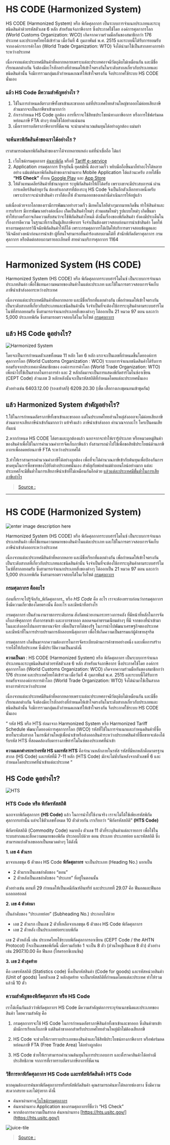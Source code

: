 HS CODE (Harmonized System)
===

HS CODE (Harmonized System) หรือ พิกัดศุลกากร เป็นระบบการจำแนกประเภทและระบุชนิดสินค้าด้วยรหัสตัวเลข 6 หลัก สำหรับแจ้งภาษีอากร ซึ่งประกาศใช้โดย องค์การศุลกากรโลก (World Customs Organization: WCO) เกิดจากความร่วมมือกันของสมาชิกกว่า 176 ประเทศ และประเทศไทยได้เข้าร่วม เมื่อวันที่ 4 กุมภาพันธ์ พ.ศ. 2515 และระบบนี้ได้รับการยอมรับจากองค์การการค้าโลก (World Trade Organization: WTO) จึงได้นำมาใช้เป็นสากลทางการค้าระหว่างประเทศ

เนื่องจากแต่ละประเทศมีสินค้าที่หลากหลายเพราะแต่ละประเทศอาจมีวัตถุดิบไม่เหมือนกัน และมีชื่อเรียกแตกต่างกัน จึงต้องมีอะไรสักอย่างที่กำหนดให้เข้าใจตรงกันในระดับสากลเกี่ยวกับประเภทและชนิดสินค้านั้น จึงมีการรวมกลุ่มแลัวกำหนดเกณฑ์ให้เข้าใจตรงกัน จึงประกาศใช้ระบบ HS CODE นั่นเอง

### แล้ว HS Code มีความสำคัญอย่างไร ?

1.  ใช้ในการกำหนดอัตราภาษีทั้งขาเข้าและขาออก แต่ที่ประเทศไทยส่วนใหญ่ขาออกไม่ค่อยเสียภาษี ส่วนมากจะเป็นภาษีขาเข้ามากกว่า
2.  ถ้าเรากำหนด HS Code ถูกต้อง การที่เราจะใช้สิทธประโชยน์ทางภาษีอากร หรือการใช้ฟอร์มลดหย่อนภาษี FTA ต่างๆ ย่อมใช้ได้อย่างแน่นอน
3.  เมื่อเราทราบอัตราภาษีอากรที่ชัดเจน จะนำมาคำนวณต้นทุนได้อย่างถูกต้อง แม่นยำ

### จะค้นหาพิกัดสินค้าของเราได้อย่างไร ?

เราสามารถค้นหาพิกัดสินค้าของเราได้จากหลายแหล่ง แต่ที่น่าเชื่อถือ ได้แก่

1.  เว็บไซต์กรมศุลกากร  [ค้นหาพิกัด](http://itd.customs.go.th/igtf/th/main_frame.jsp) หรือที่  [Tariff e-service](http://tariffeservice.customs.go.th/ITRF/)
2.  Application กรมศุลกากร ปัจจุบันนี้ ยุคสมัยนี้ ต้องรวดเร็ว หยิบมือถือขึ้นมาก็ทำอะไรได้หลายอย่าง แม้แต่ค้นหาพิกัดสินค้าของเราผ่านทาง Mobile Application ได้แล้วนะครับ ภายใต้ชื่อ **“HS Check”** ทั้งบน [Google Play](https://play.google.com/store/apps/details?id=com.igtfTCD&hl=th) และ [App Store](https://itunes.apple.com/th/app/hs-check/id1190764347?l=th&mt=8)
3.  ให้ตัวแทนเคลียร์สินค้าที่ชำนาญการ ระบุพิกัดสินค้าให้ก็ได้ครับ เพราะเขาจะมีประสบการณ์ ผ่านการเคลียร์สินค้าทุกวัน ต้องทำเอกสารที่ต้องระบุ HS Code จึงเป็นอีกตัวเลือกทางหนึ่งครับ เพราะถ้าเราจะนำเข้าสินค้า เราก็ต้องให้ ตัวแทนออกของเหล่านี้ดำเนินการให้อยู่แล้ว

แต่เนื่องด้วยจากโลกของเรามีการพัฒนาอย่างรวดเร็ว มีเทคโนโลยีต่างๆมากมายเกิดขึ้น ทำให้สินค้าและการบริการ มีการพัฒนาอย่างต่อเนื่อง เกิิดเป็นสินค้าใหม่ๆ ส่วนผสมใหม่ๆ รูปแบบใหม่ๆ เกิดขึ้นมา ทำให้บางครั้งอาจเกิดความสับสนว่าจะใช้พิกัดสินค้าไหนดี ดังนั้นเรื่องของพิกัดสินค้า ยังคงมีประเด็นในเรื่องการตีความ ในฐานะที่เราเป็นผู้เสียภาษีอากร จึงจำเป็นต้องตรวจสอบก่อนการนำเข้าสินค้า โดยให้ทางกรมศุลกากรวินิิจฉัยพิกัดสินค้าให้ก็ได้ เพราะกรมศุลกากรได้เปิดให้บริการตรวจสอบข้อมูลและวินิจฉัยล่วงหน้าก่อนการนำเข้า ผู้ที่สนใจสามารถยื่นคำร้องสอบถามได้ที่ สำนักพิกัดอัตราศุลกากร กรมศุลกากร หรือติดต่อสอบถามรายละเอียดที่ สายด่วนบริการศุลกากร 1164


---


Harmonized System (HS CODE)
===
Harmonized System (HS CODE) หรือ พิกัดศุลกากรระบบฮาร์โมไนซ์ เป็นระบบการจำแนกประเภทสินค้า เพื่อใช้แทนความหมายของสินค้าในแต่ละประเภท และใช้ในการตรวจสอบการจัดเก็บภาษีนำเข้าส่งออกระหว่างประเทศ

เนื่องจากแต่ละประเทศมีสินค้าที่หลากหลาย และมีชื่อเรียกที่แตกต่างกัน เพื่อกำหนดให้เข้าใจตรงกันเป็นระดับสากลที่เกี่ยวกับประเภทและชนิดสินค้านั้น จึงจำเป็นที่จะต้องใช้การระบุสินค้าตามระบบฮาร์โมไนซ์ที่สากลยอมรับ ซึ่งสามารถจำแนกประเภทสิ่งของต่างๆ ได้ออกเป็น 21 หมวด 97 ตอน และกว่า 5,000 ประเภทพิกัด ซึ่งสามารถตรวจสอบได้ในเว็บไซต์ [กรมศุลกากร](http://www.customs.go.th/list_strc_download.php?ini_content=customs_tariff_and_statistic&ini_menu=menu_interest_and_law_160421_01&order_by=co_last_update_datetime&sort_type=0&lang=th&root_left_menu=menu_interest_and_law_160421_01&left_menu=menu_customs_tariff_and_statistic)

## **แล้ว HS Code ดูอย่างไร?**

![Harmonized System](https://fastship.co/wp-content/uploads/2018/08/info_%E0%B8%AE%E0%B8%B2%E0%B9%82%E0%B8%A1%E0%B9%84%E0%B8%99%E0%B8%8B%E0%B9%8C.jpg)

โดยจะเป็นการกำหนดตัวเลขทั้งหมด 11 หลัก โดย 6 หลัก แรกจะเป็นเลขที่กำหนดขึ้นโดยองค์การศุลกากรโลก (World Customs Organization : WCO) ระบบการจำแนกชนิดสินค้าได้รับการยอมรับจากประเทศภาคีสมาชิกของ องค์การการค้าโลก (World Trade Organization: WTO) เพื่อนำไปใช้เป็นสากลในทางการค้า และ 2 หลักถัดมาจะเป็นการแสดงพิกัดฮาร์โมไนซ์อาเซียน (CEPT Code) ส่วนเลข 3 หลักหลังนั้นจะเป็นรหัสสถิติที่กำหนดโดยแต่ละประเทศนั่นเอง

ตัวอย่างเช่น 6403.12.00 (รองเท้าสกี) 6209.20.30 (เชิ้ต เสื้อกางเกงชุดนอนเข้าชุดกัน)

## **แล้ว Harmonized System สำคัญอย่างไร?**

1.ใช้ในการกำหนดอัตราภาษีทั้งขาเข้าและขาออก แต่ในประเทศไทยส่วนใหญ่ส่งออกจะไม่ค่อยเสียภาษี ส่วนมากจะเสียภาษีนำเข้ากันมากกว่า แท้จริงแล้ว ภาษีนำเข้าส่งออก คำนวณจากอะไร ใครเป็นคนเสียกันแน่

2.หากกำหนด HS CODE ได้ตรงและถูกต้องแล้ว นอกจากจะทำให้เรารู้ประเภท หรือหมวดหมู่สินค้าของสินค้าเพื่อใช้ในการคำนวณค่าการจัดเก็บภาษีแล้ว ยังสามารถนำไปใช้เพื่อขอสิทธิประโยชน์ด้านภาษีอากรเพื่อลดหย่อนภาษี FTA ระหว่างประเทศได้

3.ทำให้เราสามารถคำนวณค่าภาษีได้อย่างถูกต้อง เพื่อที่จะได้คำนวณภาษีเข้ากับต้นทุนเพื่อป้องกันการขาดทุนในการซื้อขายของไปยังต่างประเทศนั่นเอง สำคัญกับพ่อค้าแม่ค้าออนไลน์อย่างมาก แต่ละประเทศก็จะมีขั้นต่ำในการเสียภาษีนำเข้าที่ไม่เหมือนกันอีกด้วย [แล้วแต่ละประเทศมีขั้นต่ำในการเสียภาษีเท่าไร](http://fastship.co/de-minimis-e-commerce/)


> [Source : ](https://fastship.co/what-is-harmonized-system-code/)

----------------

HS CODE (Harmonized System)
===

![enter image description here](https://i0.wp.com/goterrestrial.com/wp-content/uploads/2019/11/header1.jpg?w=970&ssl=1)

Harmonized System (HS CODE) หรือ พิกัดศุลกากรระบบฮาร์โมไนซ์ เป็นระบบการจำแนกประเภทสินค้า เพื่อใช้แทนความหมายของสินค้าในแต่ละประเภท และใช้ในการตรวจสอบการจัดเก็บภาษีนำเข้าส่งออกระหว่างประเทศ

เนื่องจากแต่ละประเทศมีสินค้าที่หลากหลาย และมีชื่อเรียกที่แตกต่างกัน เพื่อกำหนดให้เข้าใจตรงกันเป็นระดับสากลที่เกี่ยวกับประเภทและชนิดสินค้านั้น จึงจำเป็นที่จะต้องใช้การระบุสินค้าตามระบบฮาร์โมไนซ์ที่สากลยอมรับ ซึ่งสามารถจำแนกประเภทสิ่งของต่างๆ ได้ออกเป็น 21 หมวด 97 ตอน และกว่า 5,000 ประเภทพิกัด ซึ่งสามารถตรวจสอบได้ในเว็บไซต์ [กรมศุลกากร](http://www.customs.go.th/list_strc_download.php?ini_content=customs_tariff_and_statistic&ini_menu=menu_interest_and_law_160421_01&order_by=co_last_update_datetime&sort_type=0&lang=th&root_left_menu=menu_interest_and_law_160421_01&left_menu=menu_customs_tariff_and_statistic)

### **กรมศุลกากร คืออะไร**

ก่อนที่เราจะไปรู้จักกับ_พิกัดศุลกากร_ หรือ _HS Code_ คือ อะไร เราจะต้องทราบก่อนว่ากรมศุลกากร ซึ่งมีความเกี่ยวข้องโดยตรงนั้น คืออะไร และมีหน้าที่อย่างไร

กรมศุลกากร เป็นส่วนงานราชการระดับกรม สังกัดหน่วยงานกระทรวงการคลัง ที่มีหน้าที่หลักในการจัดเก็บภาษีศุลกากร ทั้งอากรขาเข้า และอากรขาออก ตลอดจนค่าธรรมเนียมต่างๆ ที่มี จากของที่นำเข้ามาในและส่งออกไปนอกราชอาณาจักร เพื่อเป็นรายได้ของรัฐ ในการนำไปพัฒนาเศรษฐกิจของประเทศ และมีหน้าที่ในการปราบปรามการลักลอบหนีศุลกากร เพื่อให้เกิดความเป็นธรรมแก่ผู้ค้าขายสุจริต

กรมศุลกากร เกิดขึ้นมาจากความต้องการในการจัดระเบียบด้านการค้าขายอย่างหนึ่ง และเพื่อการสร้างรายได้ให้กับประเทศ ซึ่งมีประวัติความเป็นมาดังนี้

**ความเป็นมา**  : HS CODE (Harmonized System) หรือ พิกัดศุลกากร เป็นระบบการจำแนกประเภทและระบุชนิดสินค้าด้วยรหัสตัวเลข 6 หลัก สำหรับแจ้งภาษีอากร ซึ่งประกาศใช้โดย องค์การศุลกากรโลก (World Customs Organization: WCO) เกิดจากความร่วมมือกันของสมาชิกกว่า 176 ประเทศ และประเทศไทยได้เข้าร่วม เมื่อวันที่ 4 กุมภาพันธ์ พ.ศ. 2515 และระบบนี้ได้รับการยอมรับจากองค์การการค้าโลก (World Trade Organization: WTO) จึงได้นำมาใช้เป็นสากลทางการค้าระหว่างประเทศ

เนื่องจากแต่ละประเทศมีสินค้าที่หลากหลายเพราะแต่ละประเทศอาจมีวัตถุดิบไม่เหมือนกัน และมีชื่อเรียกแตกต่างกัน จึงต้องมีอะไรสักอย่างที่กำหนดให้เข้าใจตรงกันในระดับสากลเกี่ยวกับประเภทและชนิดสินค้านั้น จึงมีการรวมกลุ่มแลัวกำหนดเกณฑ์ให้เข้าใจตรงกัน จึงประกาศใช้ระบบ HS CODE นั่นเอง

”  รหัส HS หรือ HTS ย่อมาจาก Harmonized System หรือ Harmonized Tariff Schedule พัฒนาโดยองค์การศุลกากรโลก (WCO) รหัสที่ใช้ในการจำแนกและกำหนดสินค้าที่ซื้อขายในระดับสากล ในกรณีส่วนใหญ่เพื่อนำเข้าหรือส่งออกสินค้าระหว่างประเทศสินค้าที่ซื้อขายจะต้องได้รับรหัส HTS ที่สอดคล้องกับตารางภาษีฮาร์โมไนซ์ของประเทศที่นำเข้า

**ความแตกต่างระหว่างรหัส HS และรหัส HTS** คือจำนวนหลักภายในรหัส รหัสที่มีหกหลักคือมาตรฐานสากล (HS Code) และรหัสที่มี 7-11 หลัก (HTS Code) มักจะไม่ซ้ำกันหลังจากตัวเลขที่ 6 และกำหนดโดยประเทศที่นำเข้าแต่ละประเทศ “

## **HS Code ดูอย่างไร?**

![HTS](https://i1.wp.com/goterrestrial.com/wp-content/uploads/2019/11/HTS-1.png?resize=797%2C250&ssl=1)

### ****HTS Code หรือ** พิกัดรหัสสถิติ**

นอกจากพิกัดศุลกากร  **(**HS Code)**** แล้ว ในการนำไปใช้งานจริง เราจะไม่ได้ใช้เพียงรหัสพิกัดศุลกากรเท่านั้น แต่จะใช้ตัวเลขทั้งหมด 10 ตัวด้วยกัน เราเรียกว่า  “พิกัดรหัสสถิติ” **(HTS Code)**

พิกัดรหัสสถิติ (Commodity Code) หมายถึง ตัวเลข 11 ตัวที่ระบุสินค้าแต่ละรายการ เพื่อใช้ในระบบสากลและสื่อความหมายของพิกัด ประกอบไปด้วย ตอน ประเภท ประเภทย่อย และรหัสสถิติ ซึ่งสามารถแบ่งตัวเลขออกเป็นหมวดต่างๆ ได้ดังนี้

**1. เลข 4 ตัวแรก**

มาจากเลขชุด 6 ตัวของ HS Code **พิกัดศุลกากร** จะเป็นประเภท (Heading No.) แยกเป็น

-   2 ตัวแรกเป็นเลขลำดับของ “ตอน”
-   2 ตัวหลังเป็นเลขลำดับของ “ประเภท” ที่อยู่ในตอนนั้น

ตัวอย่างเช่น ตอนที่ 29 กำหนดให้เป็นเคมีภัณฑ์อินทรีย์ และประเภทที่ 29.07 คือ ฟีนอลและฟีนอลแอลกอฮอลล์

**2. เลข 4 ตัวต่อมา**

เป็นลำดับของ “ประเภทย่อย” (Subheading No.) ประกอบไปด้วย

-   เลข 2 ตัวแรก เป็นเลข 2 ตัวที่เหลือจากเลขชุด 6 ตัวของ HS Code พิกัดศุลกากร
-   เลข 2 ตัวหลัง เป็นประเภทย่อยระบบพิกัด

เลข 2 ตัวหลังนี้ เช่น ประเทศไทยใช้ระบบพิกัดศุลกากรอาเซียน (CEPT Code / the AHTN Protocol) ก็จะเป็นเลขขอพิกัดนี้ เมื่อรวมกับข้อ 1 จะเป็น 8 ตัว (ส่วนใหญ่เป็นเลข 8 ตัว) ตัวอย่างเช่น 2907.10.00 คือ ฟีนอล (ไฮดรอกซิเบนซิน)

**3. เลข 2 ตัวสุดท้าย**

คือ เลขรหัสสถิติ (Statistics code) ซึ่งเป็นรหัสสินค้า (Code for goods) และรหัสหน่วยสินค้า (Unit of goods) โดยตัวเลข 2 หลักสุดท้าย จะเป็นรหัสสถิติที่กำหนดโดยแต่ละประเทศ ทำให้รวมแล้วมี 10 ตัว

### **ความสำคัญของพิกัดศุลกากร หรือ HS Code**

เราได้เห็นกันแล้วว่าพิกัดศุลกากร HS Code มีความสำคัญต่อการระบุจำแนกชนิดและประเภทของสินค้า โดยความสำคัญ คือ

1. กรมศุลกากรจะใช้ HS Code ในการกำหนดอัตราภาษีสินค้าทั้งขาเข้าและขาออก ซึ่งสินค้าขาเข้ามักมีการเรียกเก็บภาษี แต่สินค้าขาออกสำหรับประเทศไทยส่วนใหญ่มักไม่ต้องเสียภาษี

2. HS Code จะช่วยให้เราทราบประเภทของสินค้าและใช้สิทธิประโยชน์ทางภาษีอากร หรือฟอร์มลดหย่อนภาษี FTA (Free Trade Area) ได้อย่างถูกต้อง

3. HS Code ช่วยให้เราสามารถคำนวณต้นทุนในการประกอบการ และตั้งราคาสินค้าได้อย่างมีประสิทธิภาพ จากการที่เราทราบอัตราภาษีอากรที่ชัดเจน

### **วิธีการหาพิกัดศุลกากร HS Code และรหัสพิกัดสินค้า HTS Code**

หากคุณต้องการค้นหาพิกัดศุลกากรหรือรหัสพิกัดสินค้า คุณสามารถค้นหาได้หลายช่องทาง ซึ่งมีความสะดวกสบาย และไม่ยุ่งยาก ดังนี้

-   ค้นหาผ่านทาง[เว็บไซต์กรมศุลกากร](http://www.customs.go.th/list_strc_download.php?ini_content=customs_tariff_and_statistic&ini_menu=menu_interest_and_law_160421_01&order_by=co_last_update_datetime&sort_type=0&lang=th&root_left_menu=menu_interest_and_law_160421_01&left_menu=menu_customs_tariff_and_statistic)
-   ค้นหาผ่านทาง Application ของกรมศุลกากรที่ชื่อว่า “HS Check”
-   หากต้องการความเป็นสากล ค้นหาผ่านทาง  [https://hts.usitc.gov/](https://hts.usitc.gov/)

![juice-tile](https://i1.wp.com/goterrestrial.com/wp-content/uploads/2019/11/juice-tile.jpg?resize=1170%2C1389&ssl=1)

> [Source :](https://goterrestrial.com/2019/11/06/%E0%B8%97%E0%B8%B3%E0%B8%84%E0%B8%A7%E0%B8%B2%E0%B8%A1%E0%B8%A3%E0%B8%B9%E0%B9%89%E0%B8%88%E0%B8%B1%E0%B8%81-hs-code-%E0%B9%81%E0%B8%A5%E0%B8%B0-hts-code-%E0%B8%84%E0%B8%B7%E0%B8%AD%E0%B8%AD%E0%B8%B0/)


<!--stackedit_data:
eyJoaXN0b3J5IjpbMTMwNTAzNjE4LC0xNjE4MzYwNzYyLC0yNT
EwMzE4XX0=
-->